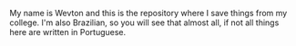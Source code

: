 My name is Wevton and this is the repository where I save things from my college. I'm also Brazilian, so you will see that almost all, if not all things here are written in Portuguese.
